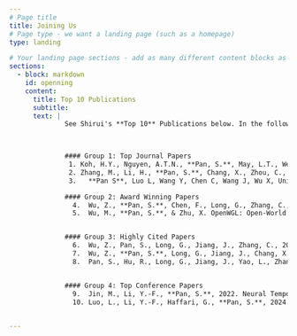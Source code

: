 ```yaml
---
# Page title
title: Joining Us
# Page type - we want a landing page (such as a homepage)
type: landing

# Your landing page sections - add as many different content blocks as you like
sections:
  - block: markdown
    id: openning
    content:
      title: Top 10 Publications
      subtitle: 
      text: |
              See Shirui's **Top 10** Publications below. In the following papers, the first-author is either Shirui or his Phd student. A full list of Shirui's publication can be seen [here](https://scholar.google.com.au/citations?user=frWRJN4AAAAJ&hl=enJ). 


              
              #### Group 1: Top Journal Papers 
               1. Koh, H.Y., Nguyen, A.T.N., **Pan, S.**, May, L.T., Webb, G.I., 2024. [Physicochemical graph neural network for learning protein–ligand interaction fingerprints from sequence data](https://doi.org/10.1038/s42256-024-00847-1). **Nature Machine Intelligence.** [IF: 18.8; Corresponding Author; Featured on [Phys.org](https://phys.org/news/2024-06-ai-tool-rapid-effective-drug.html#google_vignette), [The Medical News](https://www.news-medical.net/news/20240619/Novel-AI-tool-poised-to-reshape-virtual-screening-in-early-stage-drug-discovery.aspx), and [Australian Manufacturing Magazine](https://www.australianmanufacturing.com.au/aussie-researchers-develop-game-changing-ai-for-drug-screening/)]
               2. Zhang, M., Li, H., **Pan, S.**, Chang, X., Zhou, C., Ge, Z., Su, S.W., 2021. One-Shot Neural Architecture Search: Maximising Diversity to Overcome Catastrophic Forgetting. IEEE Transactions on Pattern Analysis and Machine Intelligence, **TPAMI** 43, 2921–2935. [CORE A*; IF: 20.8; Corresponding Author]
               3.	**Pan S**, Luo L, Wang Y, Chen C, Wang J, Wu X, Unifying Large Language Models and Knowledge Graphs: A Roadmap. IEEE Trans Knowl Data Eng. (**TKDE**). 2024 [CORE A*; IF:8.9; <span style="color:red"> 420+ Citations in 7 months</span>]

              #### Group 2: Award Winning Papers
                4.	Wu, Z., **Pan, S.**, Chen, F., Long, G., Zhang, C., Yu, P.S., 2020. A comprehensive survey on graph neural networks. IEEE Transactions on Neural Networks and Learning Systems (**TNNLS**) 32, 4–24. [<span style="color:red"> IEEE CIS TNNLS Outstanding Paper Award; **9,500+ Citations**; Corresponding Author; JCR Q1 </span>]
                5.	Wu, M., **Pan, S.**, & Zhu, X. OpenWGL: Open-World Graph Learning.  In IEEE International Conference on Data Mining, **ICDM**, November 17-20, 2020, Sorrento, Italy, 2020 [<span style="color:red"> IEEE ICDM Best Student Paper Award; CORE A*</span>]


              #### Group 3: Highly Cited Papers
                6.	Wu, Z., Pan, S., Long, G., Jiang, J., Zhang, C., 2019. Graph WaveNet for Deep Spatial-Temporal Graph Modeling, in: International Joint Conference on Artificial Intelligence (IJCAI), **IJCAI-19**. [CORE A*; Corresponding Author; <span style="color:red"> **2,000+** Citations; \#1 most cited IJCAI 2019 paper by June 2024</span>]
                7.	Wu, Z., **Pan, S.**, Long, G., Jiang, J., Chang, X., Zhang, C., 2020. Connecting the Dots: Multivariate Time Series Forecasting with Graph Neural Networks, in: ACM SIGKDD Conference on Knowledge Discovery and Data Mining, **KDD-20**. [CORE A*; Corresponding Author; <span style="color:red"> **1, 200+** Citations, \#1 most cited KDD 2020 paper by June 2024</span>]
                8.	Pan, S., Hu, R., Long, G., Jiang, J., Yao, L., Zhang, C., 2018. Adversarially Regularized Graph Autoencoder for Graph Embedding, in: International Joint Conference on Artificial Intelligence, **IJCAI-18**. pp. 2609–2615. [CORE A*; Corresponding Author; <span style="color:red"> **1000+** Citations</span>]


              #### Group 4: Top Conference Papers
                9.	Jin, M., Li, Y.-F., **Pan, S.**, 2022. Neural Temporal Walks: Motif-Aware Representation Learning on Continuous-Time Dynamic Graphs, in: Advances in Neural Information Processing Systems (**NeurIPS**). [CORE A*; Corresponding Author]
                10.	Luo, L., Li, Y.-F., Haffari, G., **Pan, S.**, 2024. Reasoning on graphs: Faithful and interpretable large language model reasoning, in: International Conference on Learning Representations (**ICLR**). [CORE A*; Corresponding Author]

              
---
```

